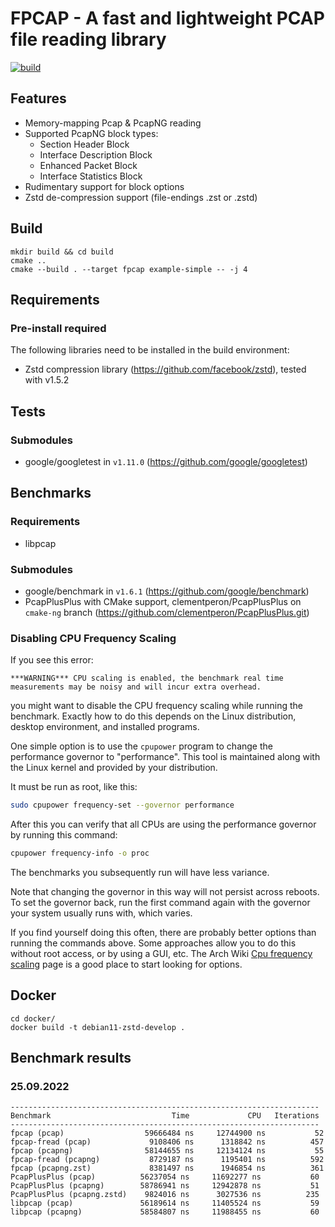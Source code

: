 # FPCAP - A fast and lightweight PCAP file reading library

[![build](https://github.com/fpcap/fpcap/actions/workflows/build.yml/badge.svg)](https://github.com/fpcap/fpcap/actions/workflows/build.yml)

## Features

- Memory-mapping Pcap & PcapNG reading
- Supported PcapNG block types:
    - Section Header Block
    - Interface Description Block
    - Enhanced Packet Block
    - Interface Statistics Block
- Rudimentary support for block options
- Zstd de-compression support (file-endings .zst or .zstd)

## Build

```shell
mkdir build && cd build
cmake ..
cmake --build . --target fpcap example-simple -- -j 4
```

## Requirements

### Pre-install required

The following libraries need to be installed in the build environment:

- Zstd compression library (https://github.com/facebook/zstd), tested with v1.5.2

## Tests

### Submodules

- google/googletest in `v1.11.0` (https://github.com/google/googletest)

## Benchmarks

### Requirements

- libpcap

### Submodules

- google/benchmark in `v1.6.1` (https://github.com/google/benchmark)
- PcapPlusPlus with CMake support, clementperon/PcapPlusPlus on `cmake-ng`
  branch (https://github.com/clementperon/PcapPlusPlus.git)

### Disabling CPU Frequency Scaling

If you see this error:

```
***WARNING*** CPU scaling is enabled, the benchmark real time measurements may be noisy and will incur extra overhead.
```

you might want to disable the CPU frequency scaling while running the benchmark. Exactly how to do this depends on the
Linux distribution, desktop environment, and installed programs.

One simple option is to use the `cpupower` program to change the performance governor to "performance". This tool is
maintained along with the Linux kernel and provided by your distribution.

It must be run as root, like this:

```bash
sudo cpupower frequency-set --governor performance
```

After this you can verify that all CPUs are using the performance governor by running this command:

```bash
cpupower frequency-info -o proc
```

The benchmarks you subsequently run will have less variance.

Note that changing the governor in this way will not persist across reboots. To set the governor back, run the first
command again with the governor your system usually runs with, which varies.

If you find yourself doing this often, there are probably better options than running the commands above. Some
approaches allow you to do this without root access, or by using a GUI, etc. The Arch
Wiki [Cpu frequency scaling](https://wiki.archlinux.org/title/CPU_frequency_scaling) page is a good place to start
looking for options.

## Docker

```shell
cd docker/
docker build -t debian11-zstd-develop .
```

## Benchmark results

### 25.09.2022

```
---------------------------------------------------------------------
Benchmark                           Time             CPU   Iterations
---------------------------------------------------------------------
fpcap (pcap)                  59666484 ns     12744900 ns           52
fpcap-fread (pcap)             9108406 ns      1318842 ns          457
fpcap (pcapng)                58144655 ns     12134124 ns           55
fpcap-fread (pcapng)           8729187 ns      1195401 ns          592
fpcap (pcapng.zst)             8381497 ns      1946854 ns          361
PcapPlusPlus (pcap)          56237054 ns     11692277 ns           60
PcapPlusPlus (pcapng)        58786941 ns     12942878 ns           51
PcapPlusPlus (pcapng.zstd)    9824016 ns      3027536 ns          235
libpcap (pcap)               56189614 ns     11405524 ns           59
libpcap (pcapng)             58584807 ns     11988455 ns           60
```

